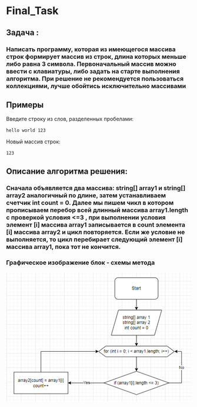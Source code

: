 # Final_Task
## Задача : 
### Написать программу, которая из имеющегося массива строк формирует массив из строк, длина которых меньше либо равна 3 символа. Первоначальный массив можно ввести с клавиатуры, либо задать на старте выполнения алгоритма. При решение не рекомендуется пользоваться коллекциями, лучше обойтись исключительно массивами
## Примеры

Введите строку из слов, разделенных пробелами:

```sh 
hello world 123
```
Новый массив строк:
```sh
123
```
## Описание алгоритма решения:
### Сначала объявляется два массива: string[] array1 и string[] array2 аналогичный по длине, затем  устанавливаем счетчик int count = 0. Далее мы пишем чикл в котором прописываем перебор всей длинный массива array1.length с проверкой условия <=3 , при выполнении условия элемент [i] массива array1 записывается в count элемента [i] массива array2 и цикл повторяется. Если же условие не выполняется, то цикл перебирает следующий элемент [i] массива array1, пока тот не кончится.

### Графическое изображение блок - схемы метода
![Блок-Схма](Picture_Diagram.png)
